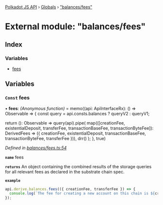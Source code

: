 [Polkadot JS API](../README.md) › [Globals](../globals.md) › ["balances/fees"](_balances_fees_.md)

# External module: "balances/fees"

## Index

### Variables

* [fees](_balances_fees_.md#const-fees)

## Variables

### `Const` fees

• **fees**: *(Anonymous function)* =  memo((api: ApiInterfaceRx): () => Observable<DerivedFees> => {
  const query = api.consts.balances
    ? queryV2
    : queryV1;

  return (): Observable<DerivedFees> =>
    query(api).pipe(
      map(([creationFee, existentialDeposit, transferFee, transactionBaseFee, transactionByteFee]): DerivedFees => ({
        creationFee,
        existentialDeposit,
        transactionBaseFee,
        transactionByteFee,
        transferFee
      })),
      drr()
    );
}, true)

*Defined in [balances/fees.ts:54](https://github.com/polkadot-js/api/blob/2371d6a29c/packages/api-derive/src/balances/fees.ts#L54)*

**`name`** fees

**`returns`** An object containing the combined results of the storage queries for
all relevant fees as declared in the substrate chain spec.

**`example`** 
<BR>

```javascript
api.derive.balances.fees(({ creationFee, transferFee }) => {
  console.log(`The fee for creating a new account on this chain is ${creationFee} units. The fee required for making a transfer is ${transferFee} units.`);
});
```
